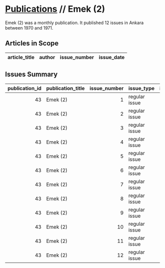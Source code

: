 # [Publications](firstlevel_publications.md) // Emek (2)

Emek (2) was a monthly publication. It published 12 issues in Ankara between 1970 and 1971.

## Articles in Scope

| article_title   | author   | issue_number   | issue_date   |
|-----------------|----------|----------------|--------------|

## Issues Summary

|   publication_id | publication_title   |   issue_number | issue_type    |   issue_year |   issue_month |   issue_day |   printing_house_name |
|-----------------:|:--------------------|---------------:|:--------------|-------------:|--------------:|------------:|----------------------:|
|               43 | Emek (2)            |              1 | regular issue |         1970 |             6 |         nan |                   nan |
|               43 | Emek (2)            |              2 | regular issue |         1970 |             7 |         nan |                   nan |
|               43 | Emek (2)            |              3 | regular issue |         1970 |             8 |         nan |                   nan |
|               43 | Emek (2)            |              4 | regular issue |         1970 |             9 |         nan |                   nan |
|               43 | Emek (2)            |              5 | regular issue |         1970 |            10 |         nan |                   nan |
|               43 | Emek (2)            |              6 | regular issue |         1970 |            11 |         nan |                   nan |
|               43 | Emek (2)            |              7 | regular issue |         1970 |            12 |         nan |                   nan |
|               43 | Emek (2)            |              8 | regular issue |         1971 |             1 |         nan |                   nan |
|               43 | Emek (2)            |              9 | regular issue |         1971 |             2 |         nan |                   nan |
|               43 | Emek (2)            |             10 | regular issue |         1971 |             3 |         nan |                   nan |
|               43 | Emek (2)            |             11 | regular issue |         1971 |             4 |         nan |                   nan |
|               43 | Emek (2)            |             12 | regular issue |         1971 |             5 |         nan |                   nan |